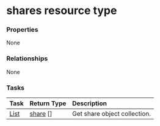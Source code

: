 # shares resource type



### Properties
None

### Relationships
None


### Tasks

| Task		   | Return Type	|Description|
|:---------------|:--------|:----------|
|[List](../api/share_list.md) | [share](share.md) [] |Get share object collection. |

<!-- uuid: c48c1245-fa03-4c73-bfbb-6e34e34561d1
2015-10-09 18:21:34 UTC -->